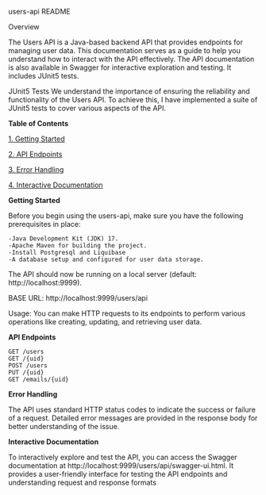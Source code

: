 users-api README

Overview

The Users API is a Java-based backend API that provides endpoints for managing user data. This documentation serves as a guide to help you understand how to interact with the API effectively. The API documentation is also available in Swagger for interactive exploration and testing. It includes JUnit5 tests.

JUnit5 Tests
We understand the importance of ensuring the reliability and functionality of the Users API. To achieve this, I have implemented a suite of JUnit5 tests to cover various aspects of the API.

**Table of Contents**

[1. Getting Started]()

[2. API Endpoints]()

[3. Error Handling]()

[4. Interactive Documentation]()



**Getting Started**

Before you begin using the users-api, make sure you have the following prerequisites in place:

    -Java Development Kit (JDK) 17.
    -Apache Maven for building the project.
    -Install Postgresql and Liquibase
    -A database setup and configured for user data storage.


    
The API should now be running on a local server (default: http://localhost:9999).

BASE URL: http://localhost:9999/users/api
    
Usage:
You can make HTTP requests to its endpoints to perform various operations like creating, updating, and retrieving user data.

**API Endpoints**

    GET /users
    GET /{uid}
    POST /users
    PUT /{uid}
    GET /emails/{uid}

**Error Handling**

The API uses standard HTTP status codes to indicate the success or failure of a request. Detailed error messages are provided in the response body for better understanding of the issue.

**Interactive Documentation**

To interactively explore and test the API, you can access the Swagger documentation at http://localhost:9999/users/api/swagger-ui.html. It provides a user-friendly interface for testing the API endpoints and understanding request and response formats
